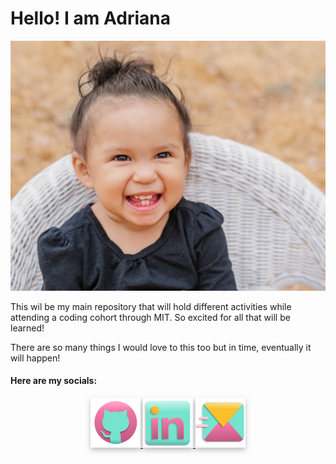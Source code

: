 # Hello! I am Adriana

![My little Artemis!](images/photographs/arty-smiling.jpg "Artemis, my daughter, smiling")

This wil be my main repository that will hold different activities while attending a coding cohort through MIT. So excited for all that will be learned!

There are so many things I would love to this too but in time, eventually it will happen!

#### Here are my socials:

<p align="center">
<a href="https://github.com/adrigalle">
    <img style="filter: drop-shadow(0px 4px 4px rgba(0, 0, 0, 0.25));" size="350px" src="./images/icons/svg/GitHub.svg"
</a>
<a href="https://www.linkedin.com/in/adriana-gallegos-a2a992159">
    <img style="filter: drop-shadow(0px 4px 4px rgba(0, 0, 0, 0.25));" size="350px" src="./images/icons/svg/LinkedIn.svg"
</a>   
<a href="mailto:adriana.go1105@gmail.com">
    <img style="filter: drop-shadow(0px 4px 4px rgba(0, 0, 0, 0.25));" size="350px" src="./images/icons/svg/Email.svg">
</a>

</p>


